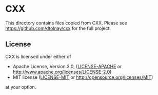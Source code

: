 # CXX

This directory contains files copied from CXX. Please see
<https://github.com/dtolnay/cxx> for the full project.

## License

CXX is licensed under either of

* Apache License, Version 2.0, ([LICENSE-APACHE](LICENSE-APACHE) or
  <http://www.apache.org/licenses/LICENSE-2.0>)
* MIT license ([LICENSE-MIT](LICENSE-MIT) or
  <http://opensource.org/licenses/MIT>)

at your option.
